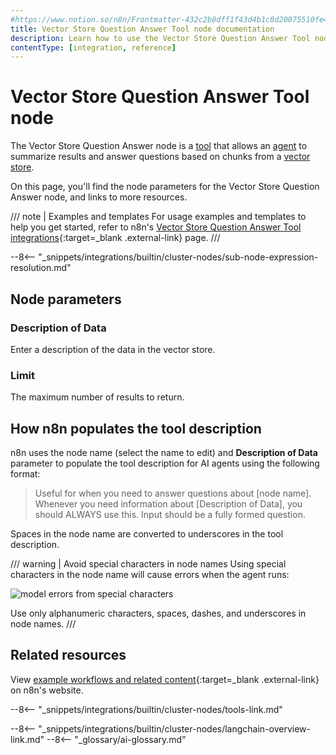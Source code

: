 ```yaml
---
#https://www.notion.so/n8n/Frontmatter-432c2b8dff1f43d4b1c8d20075510fe4
title: Vector Store Question Answer Tool node documentation
description: Learn how to use the Vector Store Question Answer Tool node in n8n. Follow technical documentation to integrate Vector Store Question Answer Tool node into your workflows.
contentType: [integration, reference]
---
```


# Vector Store Question Answer Tool node

The Vector Store Question Answer node is a [tool](/glossary.md#ai-tool) that allows an [agent](/glossary.md#ai-agent) to summarize results and answer questions based on chunks from a [vector store](/glossary.md#ai-vector-store). 

On this page, you'll find the node parameters for the Vector Store Question Answer node, and links to more resources.

/// note | Examples and templates
For usage examples and templates to help you get started, refer to n8n's [Vector Store Question Answer Tool integrations](https://n8n.io/integrations/vector-store-tool/){:target=_blank .external-link} page.
///	

--8<-- "_snippets/integrations/builtin/cluster-nodes/sub-node-expression-resolution.md"

## Node parameters

### Description of Data

Enter a description of the data in the vector store.

### Limit

The maximum number of results to return.

## How n8n populates the tool description

n8n uses the node name (select the name to edit) and **Description of Data** parameter to populate the tool description for AI agents using the following format:

> Useful for when you need to answer questions about [node name]. Whenever you need information about [Description of Data], you should ALWAYS use this. Input should be a fully formed question.

Spaces in the node name are converted to underscores in the tool description.

/// warning | Avoid special characters in node names
Using special characters in the node name will cause errors when the agent runs:

![model errors from special characters](/_images/integrations/builtin/cluster-nodes/toolvectorstore/name-characters-error.png)

Use only alphanumeric characters, spaces, dashes, and underscores in node names.
///

## Related resources

View [example workflows and related content](https://n8n.io/integrations/vector-store-tool/){:target=_blank .external-link} on n8n's website.

--8<-- "_snippets/integrations/builtin/cluster-nodes/tools-link.md"

--8<-- "_snippets/integrations/builtin/cluster-nodes/langchain-overview-link.md"
--8<-- "_glossary/ai-glossary.md"
